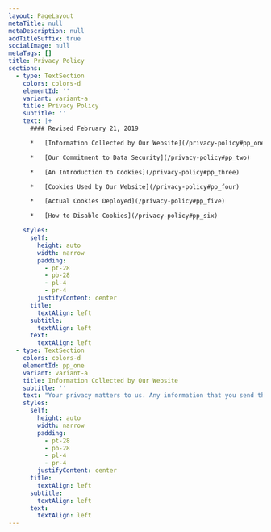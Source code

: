 ```yaml
---
layout: PageLayout
metaTitle: null
metaDescription: null
addTitleSuffix: true
socialImage: null
metaTags: []
title: Privacy Policy
sections:
  - type: TextSection
    colors: colors-d
    elementId: ''
    variant: variant-a
    title: Privacy Policy
    subtitle: ''
    text: |+
      #### Revised February 21, 2019

      *   [Information Collected by Our Website](/privacy-policy#pp_one)

      *   [Our Commitment to Data Security](/privacy-policy#pp_two)

      *   [An Introduction to Cookies](/privacy-policy#pp_three)

      *   [Cookies Used by Our Website](/privacy-policy#pp_four)

      *   [Actual Cookies Deployed](/privacy-policy#pp_five)

      *   [How to Disable Cookies](/privacy-policy#pp_six)

    styles:
      self:
        height: auto
        width: narrow
        padding:
          - pt-28
          - pb-28
          - pl-4
          - pr-4
        justifyContent: center
      title:
        textAlign: left
      subtitle:
        textAlign: left
      text:
        textAlign: left
  - type: TextSection
    colors: colors-d
    elementId: pp_one
    variant: variant-a
    title: Information Collected by Our Website
    subtitle: ''
    text: "Your privacy matters to us. Any information that you send through this site will never be intentionally distributed to anyone outside of Church of the Highlands. In the rare cases where sharing sensitive information is necessary, we will only do so at your request or at the request of law enforcement. In addition to our own computer network, Church of the Highlands uses several third-party hosted services to supply additional features to our websites. In each case, these hosted services are governed by their respective privacy policies.\n\n*   ### WHAT WE COLLECT\n\n    For the purpose of making an enquiry or placing an order, our website may collect the following information: your name, appropriate contact information including email address and address, preferences and interests. Other information relevant to visitor surveys and/or offers may also be requested.\n\n*   ### THE WAY WE USE INFORMATION\n\n    We use return email addresses to answer the email we receive. Such addresses are not used for any other purpose and shall not be intentionally disclosed to outside parties.\n\n    Church of the Highlands will never use or share the personally-identifiable information provided to us online in ways unrelated to the ones described above without also providing you an opportunity to opt-out or otherwise prohibit such unrelated uses.\n\n*   ### HOW TO REQUEST REMOVAL OF YOUR DATA\n\n    You can request to remove your data specific to Church of The Highlands based on applicable law.\n\n    To delete your information, you can:\n    Email us at\_<appsupport@churchofthehighlands.com>\n\n"
    styles:
      self:
        height: auto
        width: narrow
        padding:
          - pt-28
          - pb-28
          - pl-4
          - pr-4
        justifyContent: center
      title:
        textAlign: left
      subtitle:
        textAlign: left
      text:
        textAlign: left
---
```

